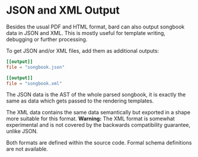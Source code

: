 # JSON and XML Output

Besides the usual PDF and HTML format, bard can also output songbook data in JSON and XML.
This is mostly useful for template writing, debugging or further processing.

To get JSON and/or XML files, add them as additional outputs:

```toml
[[output]]
file = "songbook.json"

[[output]]
file = "songbook.xml"
```

The JSON data is the AST of the whole parsed songbook, it is exactly the same as data which gets passed to the rendering templates.

The XML data contains the same data semantically but exported in a shape more suitable for this format. **Warning:** The XML format is somewhat experimental and is not covered by the backwards compatibility guarantee, unlike JSON.

Both formats are defined within the source code. Formal schema definitions are not available.
